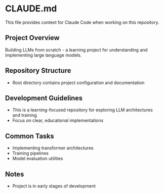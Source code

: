 # CLAUDE.md

This file provides context for Claude Code when working on this repository.

## Project Overview
Building LLMs from scratch - a learning project for understanding and implementing large language models.

## Repository Structure
- Root directory contains project configuration and documentation

## Development Guidelines
- This is a learning-focused repository for exploring LLM architectures and training
- Focus on clear, educational implementations

## Common Tasks
- Implementing transformer architectures
- Training pipelines
- Model evaluation utilities

## Notes
- Project is in early stages of development
